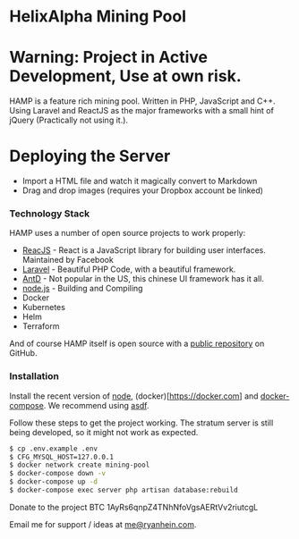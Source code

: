 # HelixAlpha Mining Pool

# Warning: Project in Active Development, Use at own risk.

HAMP is a feature rich mining pool. Written in PHP, JavaScript and C++. Using Laravel and ReactJS as the major frameworks with a small hint of jQuery (Practically not using it.).

# Deploying the Server

  - Import a HTML file and watch it magically convert to Markdown
  - Drag and drop images (requires your Dropbox account be linked)

### Technology Stack

HAMP uses a number of open source projects to work properly:

* [ReacJS](https://reactjs.org/) - React is a JavaScript library for building user interfaces. Maintained by Facebook
* [Laravel](https://laravel.com) - Beautiful PHP Code, with a beautiful framework.
* [AntD](https://ant.design) - Not popular in the US, this chinese UI framework has it all.
* [node.js](https://nodejs.org) - Building and Compiling
* Docker
* Kubernetes
* Helm
* Terraform

And of course HAMP itself is open source with a [public repository](https://github.com/helixalpha/mining-pool) on GitHub.

### Installation

Install the recent version of [node](https://nodejs.org), (docker)[https://docker.com] and [docker-compose](https://github.com/Yelp/docker-compose/blob/master/docs/install.md). We recommend using [asdf](https://github.com/asdf-vm/asdf).

Follow these steps to get the project working. The stratum server is still being developed, so it might not work as expected.

```sh
$ cp .env.example .env
$ CFG_MYSQL_HOST=127.0.0.1
$ docker network create mining-pool
$ docker-compose down -v
$ docker-compose up -d
$ docker-compose exec server php artisan database:rebuild
```

Donate to the project BTC 1AyRs6qnpZ4TNhNfoVgsAERtVv2riutcgL

Email me for support / ideas at me@ryanhein.com. 